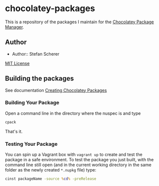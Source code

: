 chocolatey-packages
===================

This is a repository of the packages I maintain for the [Chocolatey Package Manager](http://chocolatey.org/).

## Author

- Author:: Stefan Scherer


[MIT License](https://github.com/StefanScherer/chocolatey-packages/blob/master/LICENSE)

## Building the packages

See documentation [Creating Chocolatey Packages](https://github.com/chocolatey/chocolatey/wiki/CreatePackages)

### Building Your Package

Open a command line in the directory where the nuspec is and type

```cmd
cpack
```

That's it.

### Testing Your Package

You can spin up a Vagrant box with `vagrant up` to create and test the package in a safe environment.
To test the package you just built, with the command line still open (and in the current working directory in the same folder as the newly created `*.nupkg` file) type:  

```cmd
cinst packageName -source %cd% -preRelease
```
